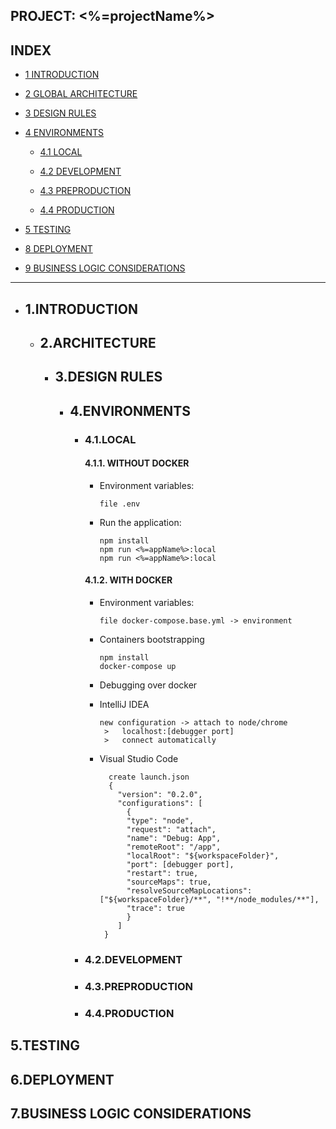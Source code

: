## PROJECT: <%=projectName%>
## INDEX

* [1 INTRODUCTION](#1INTRODUCTION)

* [2 GLOBAL ARCHITECTURE](#2ARCHITECTURE)

* [3 DESIGN RULES](#3DESIGN-RULES)

* [4 ENVIRONMENTS](#4ENVIRONMENTS)

  - [4.1 LOCAL](#41LOCAL)

  - [4.2 DEVELOPMENT](#42DEVELOPMENT)

  - [4.3 PREPRODUCTION](#43PREPRODUCTION)

  - [4.4 PRODUCTION](#44PRODUCTION)

* [5 TESTING](#5TESTING)

* [8 DEPLOYMENT](#6DEPLOYMENT)

* [9 BUSINESS LOGIC CONSIDERATIONS](#7BUSINESS-LOGIC-CONSIDERATIONS)

------------------------------------------------------------------------------------

* ## 1.INTRODUCTION
  * ## 2.ARCHITECTURE
    * ## 3.DESIGN RULES
      * ## 4.ENVIRONMENTS
        - ### 4.1.LOCAL
          #### 4.1.1. WITHOUT DOCKER

          -   Environment variables:

                  file .env

          -   Run the application:

                  npm install
                  npm run <%=appName%>:local
                  npm run <%=appName%>:local

          #### 4.1.2. WITH DOCKER

          -   Environment variables:

                  file docker-compose.base.yml -> environment

          -   Containers bootstrapping

                  npm install
                  docker-compose up

          -   Debugging over docker

            - IntelliJ IDEA

                  new configuration -> attach to node/chrome 
                   >   localhost:[debugger port]
                   >   connect automatically

            - Visual Studio Code

                    create launch.json
                    {
                      "version": "0.2.0",
                      "configurations": [
                        {
                        "type": "node",
                        "request": "attach",
                        "name": "Debug: App",
                        "remoteRoot": "/app",
                        "localRoot": "${workspaceFolder}",
                        "port": [debugger port],
                        "restart": true,
                        "sourceMaps": true,
                        "resolveSourceMapLocations": ["${workspaceFolder}/**", "!**/node_modules/**"],
                        "trace": true
                        }
                      ]
                   }

        - ### 4.2.DEVELOPMENT
        - ### 4.3.PREPRODUCTION
        - ### 4.4.PRODUCTION
## 5.TESTING
## 6.DEPLOYMENT
## 7.BUSINESS LOGIC CONSIDERATIONS
